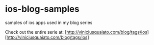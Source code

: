 ios-blog-samples
================

samples of ios apps used in my blog series

Check out the entire serie at: [http://viniciusquaiato.com/blog/tags/ios][http://viniciusquaiato.com/blog/tags/ios]